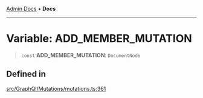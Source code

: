 [Admin Docs](/) • **Docs**

***

# Variable: ADD\_MEMBER\_MUTATION

> `const` **ADD\_MEMBER\_MUTATION**: `DocumentNode`

## Defined in

[src/GraphQl/Mutations/mutations.ts:361](https://github.com/PalisadoesFoundation/talawa-admin/blob/main/src/GraphQl/Mutations/mutations.ts#L361)
